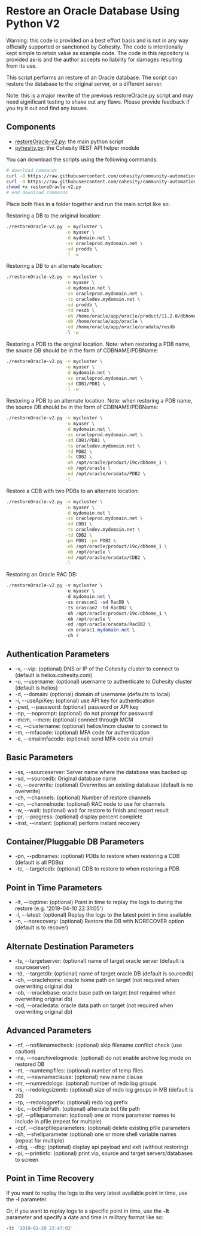 # Restore an Oracle Database Using Python V2

Warning: this code is provided on a best effort basis and is not in any way officially supported or sanctioned by Cohesity. The code is intentionally kept simple to retain value as example code. The code in this repository is provided as-is and the author accepts no liability for damages resulting from its use.

This script performs an restore of an Oracle database. The script can restore the database to the original server, or a different server.

Note: this is a major rewrite of the previous restoreOracle.py script and may need significant testing to shake out any flaws. Please provide feedback if you try it out and find any issues.

## Components

* [restoreOracle-v2.py](https://raw.githubusercontent.com/cohesity/community-automation-samples/main/oracle/python/restoreOracle-v2/restoreOracle-v2.py): the main python script
* [pyhesity.py](https://raw.githubusercontent.com/cohesity/community-automation-samples/main/python/pyhesity/pyhesity.py): the Cohesity REST API helper module

You can download the scripts using the following commands:

```bash
# download commands
curl -O https://raw.githubusercontent.com/cohesity/community-automation-samples/main/oracle/python/restoreOracle-v2/restoreOracle-v2.py
curl -O https://raw.githubusercontent.com/cohesity/community-automation-samples/main/python/pyhesity.py
chmod +x restoreOracle-v2.py
# end download commands
```

Place both files in a folder together and run the main script like so:

Restoring a DB to the original location:

```bash
./restoreOracle-v2.py -v mycluster \
                      -u myuser \
                      -d mydomain.net \
                      -ss oracleprod.mydomain.net \
                      -sd proddb \
                      -l -w
```

Restoring a DB to an alternate location:

```bash
./restoreOracle-v2.py -v mycluster \
                      -u myuser \
                      -d mydomain.net \
                      -ss oracleprod.mydomain.net \
                      -ts oracledev.mydomain.net \
                      -sd proddb \
                      -td resdb \
                      -oh /home/oracle/app/oracle/product/11.2.0/dbhome_1 \
                      -ob /home/oracle/app/oracle \
                      -od /home/oracle/app/oracle/oradata/resdb
                      -l -w
```

Restoring a PDB to the original location. Note: when restoring a PDB name, the source DB should be in the form of CDBNAME/PDBName:

```bash
./restoreOracle-v2.py -v mycluster \
                      -u myuser \
                      -d mydomain.net \
                      -ss oracleprod.mydomain.net \
                      -sd CDB1/PDB1 \
                      -l -w
```

Restoring a PDB to an alternate location. Note: when restoring a PDB name, the source DB should be in the form of CDBNAME/PDBName:

```bash
./restoreOracle-v2.py -v mycluster \
                      -u myuser \
                      -d mydomain.net \
                      -ss oracleprod.mydomain.net \
                      -sd CDB1/PDB1 \
                      -ts oracledev.mydomain.net \
                      -td PDB2 \
                      -tc CDB2 \
                      -oh /opt/oracle/product/19c/dbhome_1 \
                      -ob /opt/oracle \
                      -od /opt/oracle/oradata/PDB2 \
                      -l
```

Restore a CDB with two PDBs to an alternate location:

```bash
./restoreOracle-v2.py -v mycluster \
                      -u myuser \
                      -d mydomain.net \
                      -ss oracleprod.mydomain.net \
                      -sd CDB1 \
                      -ts oracledev.mydomain.net \
                      -td CDB2 \
                      -pn PDB1 -pn PDB2 \
                      -oh /opt/oracle/product/19c/dbhome_1 \
                      -ob /opt/oracle \
                      -od /opt/oracle/oradata/CDB2 \
                      -l
```

Restoring an Oracle RAC DB:

```powershell
./restoreOracle-v2.py -v mycluster \
                      -u myuser \
                      -d mydomain.net \
                      -ss orascan1 -sd RacDB \
                      -ts orascan2 -td RacDB2 \
                      -oh /opt/oracle/product/19c/dbhome_1 \
                      -ob /opt/oracle \
                      -od /opt/oracle/oradata/RacDB2 \
                      -cn orarac1.mydomain.net \
                      -ch 4
```

## Authentication Parameters

* -v, --vip: (optional) DNS or IP of the Cohesity cluster to connect to (default is helios.cohesity.com)
* -u, --username: (optional) username to authenticate to Cohesity cluster (default is helios)
* -d, --domain: (optional) domain of username (defaults to local)
* -i, --useApiKey: (optional) use API key for authentication
* -pwd, --password: (optional) password or API key
* -np, --noprompt: (optional) do not prompt for password
* -mcm, --mcm: (optional) connect through MCM
* -c, --clustername: (optional) helios/mcm cluster to connect to
* -m, --mfacode: (optional) MFA code for authentication
* -e, --emailmfacode: (optional) send MFA code via email

## Basic Parameters

* -ss, --sourceserver: Server name where the database was backed up
* -sd, --sourcedb: Original database name
* -o, --overwrite: (optional) Overwrites an existing database (default is no overwrite)
* -ch, --channels: (optional) Number of restore channels
* -cn, --channelnode: (optional) RAC node to use for channels
* -w, --wait: (optional) wait for restore to finish and report result
* -pr, --progress: (optional) display percent complete
* -inst, --instant: (optional) perform instant recovery

## Container/Pluggable DB Parameters

* -pn, --pdbnames: (optional) PDBs to restore when restoring a CDB (default is all PDBs)
* -tc, --targetcdb: (optional) CDB to restore to when restoring a PDB

## Point in Time Parameters

* -lt, --logtime: (optional) Point in time to replay the logs to during the restore (e.g. '2019-04-10 22:31:05')
* -l, --latest: (optional) Replay the logs to the latest point in time available
* -n, --norecovery: (optional) Restore the DB with NORECOVER option (default is to recover)

## Alternate Destination Parameters

* -ts, --targetserver: (optional) name of target oracle server (default is sourceserver)
* -td, --targetdb: (optional) name of target oracle DB (default is sourcedb)
* -oh, --oraclehome: oracle home path on target (not required when overwriting original db)
* -ob, --oraclebase: oracle base path on target (not required when overwriting original db)
* -od, --oracledata: oracle data path on target (not required when overwriting original db)

## Advanced Parameters

* -nf, --nofilenamecheck: (optional) skip filename conflict check (use caution)
* -na, --noarchivelogmode: (optional) do not enable archive log mode on restored DB
* -nt, --numtempfiles: (optional) number of temp files
* -nc, --newnameclause: (optional) new name clause
* -nr, --numredologs: (optional) number of redo log groups
* -rs, --redologsizemb: (optional) size of redo log groups in MB (default is 20)
* -rp, --redologprefix: (optional) redo log prefix
* -bc, --bctFilePath: (optional) alternate bct file path
* -pf, --pfileparameter: (optional) one or more parameter names to include in pfile (repeat for multiple)
* -cpf, --clearpfileparameters: (optional) delete existing pfile parameters
* -sh, --shellparameter (optional) one or more shell variable names (repeat for multiple)
* -dbg, --dbg: (optional) display api payload and exit (without restoring)
* -pi, --printinfo: (optional) print vip, source and target servers/databases to screen

## Point in Time Recovery

If you want to replay the logs to the very latest available point in time, use the **-l** parameter.

Or, if you want to replay logs to a specific point in time, use the **-lt** parameter and specify a date and time in military format like so:

```bash
-lt '2019-01-20 23:47:02'
```
